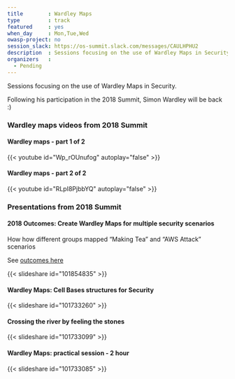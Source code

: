 ```yaml
---
title        : Wardley Maps
type         : track
featured     : yes
when_day     : Mon,Tue,Wed
owasp-project: no
session_slack: https://os-summit.slack.com/messages/CAULHPHU2
description  : Sessions focusing on the use of Wardley Maps in Security
organizers   :
  - Pending
---
```


Sessions focusing on the use of Wardley Maps in Security.

Following his participation in the 2018 Summit, Simon Wardley will be back :)

### Wardley maps videos from 2018 Summit

#### Wardley maps - part 1 of 2

{{< youtube id="Wp_rOUnufog" autoplay="false" >}}


#### Wardley maps - part 2 of 2

{{< youtube id="RLpI8PjbbYQ" autoplay="false" >}}

### Presentations from 2018 Summit

####  2018 Outcomes: Create Wardley Maps for multiple security scenarios

How how different groups mapped “Making Tea” and “AWS Attack” scenarios

See [outcomes here](https://2018.open-security-summit.org/outcomes/tracks/maps-and-graphs/user-sessions/create-wardley-mappings-for-multiple-security-scenarios/)

{{< slideshare id="101854835" >}}

#### Wardley Maps: Cell Bases structures for Security

{{< slideshare id="101733260" >}}

#### Crossing the river by feeling the stones

{{< slideshare id="101733099" >}}


#### Wardley Maps: practical session - 2 hour

{{< slideshare id="101733085" >}}
